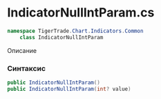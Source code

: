
# IndicatorNullIntParam.cs
```csharp
namespace TigerTrade.Chart.Indicators.Common  
    class IndicatorNullIntParam
```

Описание

### Синтаксис
```csharp
public IndicatorNullIntParam()
public IndicatorNullIntParam(int? value)
```


                    
                    